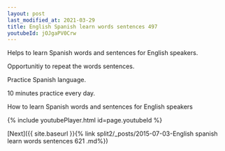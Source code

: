 ```yaml
---
layout: post
last_modified_at: 2021-03-29
title: English Spanish learn words sentences 497 
youtubeId: jOJgaPV0Crw
---
```

 
 
Helps to learn Spanish words and sentences for English speakers.

Opportunitiy to repeat the words sentences. 

Practice Spanish language. 
 
10 minutes practice every day. 
 
How to learn Spanish words and sentences for English speakers 
 
{% include youtubePlayer.html id=page.youtubeId %}
 
 
[Next]({{ site.baseurl }}{% link  split2/_posts/2015-07-03-English spanish learn words sentences 621 .md%})
 
